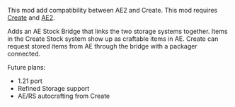 This mod add compatibility between AE2 and Create. This mod requires [Create](https://www.curseforge.com/minecraft/mc-mods/create) and [AE2](https://www.curseforge.com/minecraft/mc-mods/applied-energistics-2).

Adds an AE Stock Bridge that links the two storage systems together. Items in the Create Stock system show up as craftable items in AE. Create can request stored items from AE through the bridge with a packager connected.

Future plans:
- 1.21 port
- Refined Storage support
- AE/RS autocrafting from Create